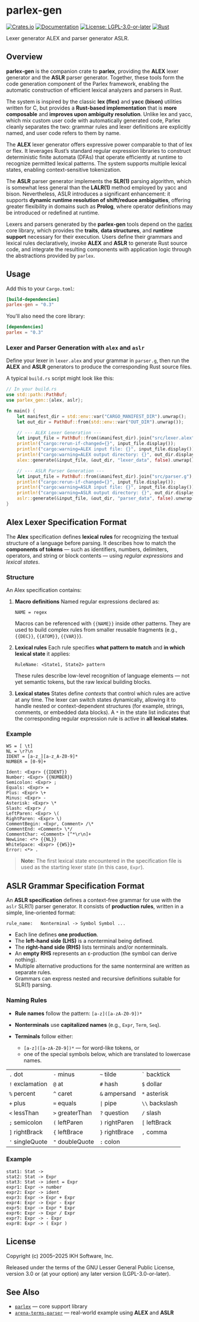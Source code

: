 # parlex-gen

[![Crates.io](https://img.shields.io/crates/v/parlex-gen.svg)](https://crates.io/crates/parlex-gen)
[![Documentation](https://docs.rs/parlex-gen/badge.svg)](https://docs.rs/parlex-gen)
[![License: LGPL-3.0-or-later](https://img.shields.io/badge/License-LGPL%203.0--or--later-blue.svg)](https://www.gnu.org/licenses/lgpl-3.0)
[![Rust](https://img.shields.io/badge/rust-stable-brightgreen.svg)](https://www.rust-lang.org)

Lexer generator ALEX and parser generator ASLR.

## Overview

**parlex-gen** is the companion crate to **parlex**, providing the **ALEX** lexer generator and the **ASLR** parser generator. Together, these tools form the code generation component of the Parlex framework, enabling the automatic construction of efficient lexical analyzers and parsers in Rust.

The system is inspired by the classic **lex (flex)** and **yacc (bison)** utilities written for C, but provides a **Rust-based implementation** that is **more composable** and **improves upon ambiguity resolution**. Unlike lex and yacc, which mix custom user code with automatically generated code, Parlex cleanly separates the two: grammar rules and lexer definitions are explicitly named, and user code refers to them by name.

The **ALEX** lexer generator offers expressive power comparable to that of lex or flex. It leverages Rust’s standard regular expression libraries to construct deterministic finite automata (DFAs) that operate efficiently at runtime to recognize permitted lexical patterns. The system supports multiple lexical states, enabling context-sensitive tokenization.

The **ASLR** parser generator implements the **SLR(1)** parsing algorithm, which is somewhat less general than the **LALR(1)** method employed by yacc and bison. Nevertheless, ASLR introduces a significant enhancement: it supports **dynamic runtime resolution of shift/reduce ambiguities**, offering greater flexibility in domains such as **Prolog**, where operator definitions may be introduced or redefined at runtime.

Lexers and parsers generated by the **parlex-gen** tools depend on the [parlex](https://crates.io/crates/parlex) core library, which provides the **traits**, **data structures**, and **runtime support** necessary for their execution. Users define their grammars and lexical rules declaratively, invoke **ALEX** and **ASLR** to generate Rust source code, and integrate the resulting components with application logic through the abstractions provided by `parlex`.


## Usage

Add this to your `Cargo.toml`:

```toml
[build-dependencies]
parlex-gen = "0.3"
```

You'll also need the core library:

```toml
[dependencies]
parlex = "0.3"
```


### Lexer and Parser Generation with `alex` and `aslr`

Define your lexer in `lexer.alex` and your grammar in `parser.g`, then run the **ALEX** and **ASLR** generators to produce the corresponding Rust source files.

A typical `build.rs` script might look like this:

```rust
// In your build.rs
use std::path::PathBuf;
use parlex_gen::{alex, aslr};

fn main() {
    let manifest_dir = std::env::var("CARGO_MANIFEST_DIR").unwrap();
    let out_dir = PathBuf::from(std::env::var("OUT_DIR").unwrap());

    // --- ALEX Lexer Generation ---
    let input_file = PathBuf::from(&manifest_dir).join("src/lexer.alex");
    println!("cargo:rerun-if-changed={}", input_file.display());
    println!("cargo:warning=ALEX input file: {}", input_file.display());
    println!("cargo:warning=ALEX output directory: {}", out_dir.display());
    alex::generate(&input_file, &out_dir, "lexer_data", false).unwrap();

    // --- ASLR Parser Generation ---
    let input_file = PathBuf::from(&manifest_dir).join("src/parser.g");
    println!("cargo:rerun-if-changed={}", input_file.display());
    println!("cargo:warning=ASLR input file: {}", input_file.display());
    println!("cargo:warning=ASLR output directory: {}", out_dir.display());
    aslr::generate(&input_file, &out_dir, "parser_data", false).unwrap();
}
```


## Alex Lexer Specification Format

The **Alex** specification defines **lexical rules** for recognizing the textual structure of a language before parsing.
It describes how to match the **components of tokens** — such as identifiers, numbers, delimiters, operators, and string or block contents — using *regular expressions* and *lexical states*.

### Structure

An Alex specification contains:

1. **Macro definitions**
   Named regular expressions declared as:

   ```text
   NAME = regex
   ```

   Macros can be referenced with `{{NAME}}` inside other patterns.
   They are used to build complex rules from smaller reusable fragments (e.g., `{{DEC}}`, `{{ATOM}}`, `{{VAR}}`).

2. **Lexical rules**
   Each rule specifies **what pattern to match** and **in which lexical state** it applies:

   ```text
   RuleName: <State1, State2> pattern
   ```

   These rules describe low-level recognition of language elements — not yet semantic tokens, but the raw lexical building blocks.

3. **Lexical states**
   States define *contexts* that control which rules are active at any time.
   The lexer can switch states dynamically, allowing it to handle nested or context-dependent structures (for example, strings, comments, or embedded data blocks).
   A `*` in the state list indicates that the corresponding regular expression rule is active in **all lexical states**.


### Example

```text
WS = [ \t]
NL = \r?\n
IDENT = [a-z_][a-z_A-Z0-9]*
NUMBER = [0-9]+

Ident: <Expr> {{IDENT}}
Number: <Expr> {{NUMBER}}
Semicolon: <Expr> ;
Equals: <Expr> =
Plus: <Expr> \+
Minus: <Expr> -
Asterisk: <Expr> \*
Slash: <Expr> /
LeftParen: <Expr> \(
RightParen: <Expr> \)
CommentBegin: <Expr, Comment> /\*
CommentEnd: <Comment> \*/
CommentChar: <Comment> [^*\r\n]+
NewLine: <*> {{NL}}
WhiteSpace: <Expr> {{WS}}+
Error: <*> .
```

> **Note:**
> The first lexical state encountered in the specification file is used as the starting lexer state (in this case, `Expr`).


## ASLR Grammar Specification Format

An **ASLR specification** defines a context-free grammar for use with the `aslr` SLR(1) parser generator.
It consists of **production rules**, written in a simple, line-oriented format:

```
rule_name:   Nonterminal -> Symbol Symbol ...
```

* Each line defines **one production**.
* The **left-hand side (LHS)** is a nonterminal being defined.
* The **right-hand side (RHS)** lists terminals and/or nonterminals.
* An **empty RHS** represents an ε-production (the symbol can derive nothing).
* Multiple alternative productions for the same nonterminal are written as separate rules.
* Grammars can express nested and recursive definitions suitable for SLR(1) parsing.

### Naming Rules

* **Rule names** follow the pattern:
  `[a-z]([a-zA-Z0-9])*`
* **Nonterminals** use **capitalized names** (e.g., `Expr`, `Term`, `Seq`).
* **Terminals** follow either:

  * `[a-z]([a-zA-Z0-9])*` — for word-like tokens, or
  * one of the special symbols below, which are translated to lowercase names.

|                 |                 |                |                  |
| :-------------- | :-------------- | :------------- | :--------------- |
| `.` dot         | `-` minus       | `~` tilde      | `` ` `` backtick |
| `!` exclamation | `@` at          | `#` hash       | `$` dollar       |
| `%` percent     | `^` caret       | `&` ampersand  | `*` asterisk     |
| `+` plus        | `=` equals      | `\|` pipe      | `\\` backslash   |
| `<` lessThan    | `>` greaterThan | `?` question   | `/` slash        |
| `;` semicolon   | `(` leftParen   | `)` rightParen | `[` leftBrack    |
| `]` rightBrack  | `{` leftBrace   | `}` rightBrace | `,` comma        |
| `'` singleQuote | `"` doubleQuote | `:` colon      |                  |

### Example

```text
stat1: Stat ->
stat2: Stat -> Expr
stat3: Stat -> ident = Expr
expr1: Expr -> number
expr2: Expr -> ident
expr3: Expr -> Expr + Expr
expr4: Expr -> Expr - Expr
expr5: Expr -> Expr * Expr
expr6: Expr -> Expr / Expr
expr7: Expr -> - Expr
expr8: Expr -> ( Expr )
```

## License

Copyright (c) 2005–2025 IKH Software, Inc.

Released under the terms of the GNU Lesser General Public License, version 3.0
or (at your option) any later version (LGPL-3.0-or-later).

## See Also

- [`parlex`](https://crates.io/crates/parlex) — core support library
- [`arena-terms-parser`](https://crates.io/crates/arena-terms-parser) — real-world example using **ALEX** and **ASLR**

